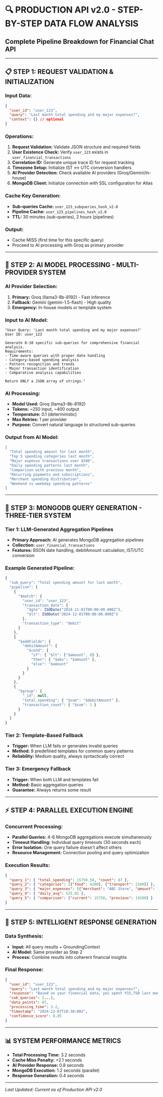 # 🔍 PRODUCTION API v2.0 - STEP-BY-STEP DATA FLOW ANALYSIS
## Complete Pipeline Breakdown for Financial Chat API

---

## 📋 **STEP 1: REQUEST VALIDATION & INITIALIZATION**

### **Input Data:**
```json
{
  "user_id": "user_123",
  "query": "Last month total spending and my major expenses?",
  "context": {} // optional
}
```

### **Operations:**
1. **Request Validation:** Validate JSON structure and required fields
2. **User Existence Check:** Verify `user_123` exists in `user_financial_transactions`
3. **Correlation ID:** Generate unique trace ID for request tracking
4. **Timezone Setup:** Initialize IST ↔ UTC conversion handlers
5. **AI Provider Detection:** Check available AI providers (Groq/Gemini/In-house)
6. **MongoDB Client:** Initialize connection with SSL configuration for Atlas

### **Cache Key Generation:**
- **Sub-queries Cache:** `user_123_subqueries_hash_v2.0`
- **Pipeline Cache:** `user_123_pipelines_hash_v2.0`
- **TTL:** 30 minutes (sub-queries), 2 hours (pipelines)

### **Output:**
- Cache MISS (first time for this specific query)
- Proceed to AI processing with Groq as primary provider

---

## 🧠 **STEP 2: AI MODEL PROCESSING - MULTI-PROVIDER SYSTEM**

### **AI Provider Selection:**
1. **Primary:** Groq (llama3-8b-8192) - Fast inference
2. **Fallback:** Gemini (gemini-1.5-flash) - High quality
3. **Emergency:** In-house models or template system

### **Input to AI Model:**
```
"User Query: 'Last month total spending and my major expenses?'
User ID: user_123

Generate 8-10 specific sub-queries for comprehensive financial analysis.
Requirements:
- Time-aware queries with proper date handling
- Category-based spending analysis
- Pattern recognition and trends
- Major transaction identification
- Comparative analysis capabilities

Return ONLY a JSON array of strings."
```

### **AI Processing:**
- **Model Used:** Groq (llama3-8b-8192)
- **Tokens:** ~250 input, ~400 output
- **Temperature:** 0.1 (deterministic)
- **Max Retries:** 1 per provider
- **Purpose:** Convert natural language to structured sub-queries

### **Output from AI Model:**
```json
[
  "Total spending amount for last month",
  "Top 5 spending categories last month",
  "Major expense transactions over $500",
  "Daily spending patterns last month",
  "Comparison with previous month",
  "Recurring payments and subscriptions",
  "Merchant spending distribution",
  "Weekend vs weekday spending patterns"
]
```

---

## 🔧 **STEP 3: MONGODB QUERY GENERATION - THREE-TIER SYSTEM**

### **Tier 1: LLM-Generated Aggregation Pipelines**
- **Primary Approach:** AI generates MongoDB aggregation pipelines
- **Collection:** `user_financial_transactions`
- **Features:** BSON date handling, debitAmount calculation, IST/UTC conversion

### **Example Generated Pipeline:**
```javascript
{
  "sub_query": "Total spending amount for last month",
  "pipeline": [
    {
      "$match": {
        "user_id": "user_123",
        "transaction_date": {
          "$gte": ISODate("2024-11-01T00:00:00.000Z"),
          "$lt": ISODate("2024-12-01T00:00:00.000Z")
        },
        "transaction_type": "debit"
      }
    },
    {
      "$addFields": {
        "debitAmount": {
          "$cond": {
            "if": { "$lt": ["$amount", 0] },
            "then": { "$abs": "$amount" },
            "else": "$amount"
          }
        }
      }
    },
    {
      "$group": {
        "_id": null,
        "total_spending": { "$sum": "$debitAmount" },
        "transaction_count": { "$sum": 1 }
      }
    }
  ]
}
```

### **Tier 2: Template-Based Fallback**
- **Trigger:** When LLM fails or generates invalid queries
- **Method:** 9 predefined templates for common query patterns
- **Reliability:** Medium quality, always syntactically correct

### **Tier 3: Emergency Fallback**
- **Trigger:** When both LLM and templates fail
- **Method:** Basic aggregation queries
- **Guarantee:** Always returns some result

---

## ⚡ **STEP 4: PARALLEL EXECUTION ENGINE**

### **Concurrent Processing:**
- **Parallel Queries:** 4-6 MongoDB aggregations execute simultaneously
- **Timeout Handling:** Individual query timeouts (30 seconds each)
- **Error Isolation:** One query failure doesn't affect others
- **Resource Management:** Connection pooling and query optimization

### **Execution Results:**
```json
{
  "query_1": { "total_spending": 15750.50, "count": 87 },
  "query_2": { "categories": [{"food": 4200}, {"transport": 2100}] },
  "query_3": { "major_expenses": [{"merchant": "ABC Store", "amount": 1200}] },
  "query_4": { "daily_avg": 525.02 },
  "query_5": { "comparison": {"current": 15750, "previous": 14200} }
}
```

---

## 🧠 **STEP 5: INTELLIGENT RESPONSE GENERATION**

### **Data Synthesis:**
- **Input:** All query results + GroundingContext
- **AI Model:** Same provider as Step 2
- **Process:** Combine results into coherent financial insights

### **Final Response:**
```json
{
  "user_id": "user_123",
  "query": "Last month total spending and my major expenses?",
  "response": "Based on your financial data, you spent ₹15,750 last month across 87 transactions. Your major expense categories were Food & Dining (₹4,200) and Transportation (₹2,100). Notable large expenses include ₹1,200 at ABC Store. This represents a 10.9% increase compared to the previous month (₹14,200).",
  "sub_queries": [...],
  "data_points": 87,
  "processing_time": 3.2,
  "timestamp": "2024-12-07T10:30:00Z",
  "confidence_score": 0.95
}
```

---

## 📊 **SYSTEM PERFORMANCE METRICS**

- **Total Processing Time:** 3.2 seconds
- **Cache Miss Penalty:** +2.1 seconds
- **AI Provider Response:** 0.8 seconds
- **MongoDB Execution:** 1.2 seconds (parallel)
- **Response Generation:** 0.4 seconds

---

*Last Updated: Current as of Production API v2.0*
